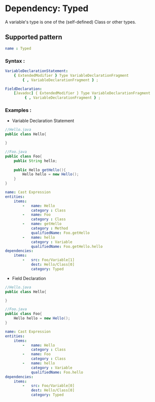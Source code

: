 # Dependency: Typed
A variable's type is one of the (self-defined) Class or other types.
## Supported pattern
```yaml
name : Typed
```
### Syntax : 
```yaml
VariableDeclarationStatement:
    { ExtendedModifier } Type VariableDeclarationFragment
        { , VariableDeclarationFragment } ;

FieldDeclaration:
    [Javadoc] { ExtendedModifier } Type VariableDeclarationFragment
         { , VariableDeclarationFragment } ;
```
### Examples : 
- Variable Declaration Statement
```java
//Hello.java
public class Hello{

}
```
```java
//Foo.java
public class Foo{
    public String hello;
    
    public Hello getHello(){
        Hello hello = new Hello();
    }
}
```
```yaml
name: Cast Expression
entities:
    items:
        -   name: Hello
            category : Class
        -   name: Foo
            category : Class
        -   name: getHello
            category : Method
            qualifiedName: Foo.getHello
        -   name: hello
            category : Variable
            qualifiedName: Foo.getHello.hello
dependencies:
    items:
        -   src: Foo/Variable[1]
            dest: Hello/Class[0]
            category: Typed
```
- Field Declaration
```java
//Hello.java
public class Hello{

}
```
```java
//Foo.java
public class Foo{
    Hello hello = new Hello();
}
```
```yaml
name: Cast Expression
entities:
    items:
        -   name: Hello
            category : Class
        -   name: Foo
            category : Class
        -   name: hello
            category : Variable
            qualifiedName: Foo.hello
dependencies:
    items:
        -   src: Foo/Variable[0]
            dest: Hello/Class[0]
            category: Typed
```
